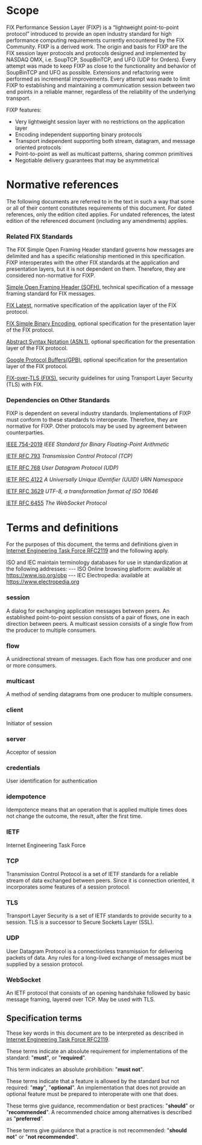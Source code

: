 # Scope

FIX Performance Session Layer (FIXP) is a “lightweight point-to-point protocol” introduced to provide an open industry standard for high performance computing requirements currently encountered by the FIX Community. FIXP is a derived work. The origin and basis for FIXP are the FIX session layer protocols and protocols designed and implemented by NASDAQ OMX, i.e. SoupTCP, SoupBinTCP, and UFO (UDP for Orders). Every attempt was made to keep FIXP as close to the functionality and behavior of SoupBinTCP and UFO as possible. Extensions and refactoring were performed as incremental improvements. Every attempt was made to limit FIXP to establishing and maintaining a communication session between two end points in a reliable manner, regardless of the reliability of the underlying transport.

FIXP features:
- Very lightweight session layer with no restrictions on the application layer
- Encoding independent supporting binary protocols
- Transport independent supporting both stream, datagram, and message oriented protocols
- Point-to-point as well as multicast patterns, sharing common primitives
- Negotiable delivery guarantees that may be asymmetrical

# Normative references

The following documents are referred to in the text in such a way that some or all of their content constitutes requirements of this document. For dated references, only the edition cited applies. For undated references, the latest edition of the referenced document (including any amendments) applies.

### Related FIX Standards

The FIX Simple Open Framing Header standard governs how messages are delimited and has a specific relationship mentioned in this specification. FIXP interoperates with the other FIX standards at the application and presentation layers, but it is not dependent on them. Therefore, they are considered non-normative for FIXP.

[Simple Open Framing Header (SOFH)](https://www.fixtrading.org/standards/fix-sofh/), technical specification of a message framing standard for FIX messages.

[FIX Latest](https://www.fixtrading.org/online-specification/), normative specification of the application layer of the FIX protocol.

[FIX Simple Binary Encoding](https://www.fixtrading.org/standards/sbe/), optional specification for the presentation layer of the FIX protocol.

[Abstract Syntax Notation (ASN.1)](https://www.fixtrading.org/standards/asn1/), optional specification for the presentation layer of the FIX protocol.

[Google Protocol Buffers(GPB)](https://www.fixtrading.org/standards/gpb/), optional specification for the presentation layer of the FIX protocol.

[FIX-over-TLS (FIXS)](https://www.fixtrading.org/standards/fixs-online/), security guidelines for using Transport Layer Security (TLS) with FIX.

### Dependencies on Other Standards

FIXP is dependent on several industry standards. Implementations of FIXP must conform to these standards to interoperate. Therefore, they are normative for FIXP. Other protocols may be used by agreement between counterparties.

[IEEE 754-2019](https://ieeexplore.ieee.org/document/8766229) *IEEE Standard for Binary Floating-Point Arithmetic*

[IETF RFC 793](https://tools.ietf.org/html/rfc793) *Transmission Control Protocol (TCP)*

[IETF RFC 768](https://tools.ietf.org/html/rfc768) *User Datagram Protocol (UDP)*

[IETF RFC 4122](https://tools.ietf.org/html/rfc4122) *A Universally Unique IDentifier (UUID) URN Namespace* 

[IETF RFC 3629](https://tools.ietf.org/html/rfc3629) *UTF-8, a transformation format of ISO 10646* 

[IETF RFC 6455](https://tools.ietf.org/html/rfc6455) *The WebSocket Protocol* 

# Terms and definitions

For the purposes of this document, the terms and definitions given in [Internet Engineering Task Force RFC2119](http://www.apps.ietf.org/rfc/rfc2119.html) and the following apply.

ISO and IEC maintain terminology databases for use in standardization at the following addresses:
--- ISO Online browsing platform: available at https://www.iso.org/obp
--- IEC Electropedia: available at https://www.electropedia.org

### session
A dialog for exchanging application messages between peers. An established point-to-point session consists of a pair of flows, one in each direction between peers. A multicast session consists of a single flow from the producer to multiple consumers.

### flow
A unidirectional stream of messages. Each flow has one producer and one or more consumers.

### multicast
A method of sending datagrams from one producer to multiple consumers.

### client
Initiator of session

### server
Acceptor of session

### credentials 
User identification for authentication

### idempotence 
Idempotence means that an operation that is applied multiple times does not change the outcome, the result, after the first time.

### IETF
Internet Engineering Task Force

### TCP
Transmission Control Protocol is a set of IETF standards for a reliable stream of data exchanged between peers. Since it is connection oriented, it incorporates some features of a session protocol.

### TLS
Transport Layer Security is a set of IETF standards to provide security to a session. TLS is a successor to Secure Sockets Layer (SSL).

### UDP
User Datagram Protocol is a connectionless transmission for delivering packets of data. Any rules for a long-lived exchange of messages must be supplied by a session protocol.

### WebSocket
An IETF protocol that consists of an opening handshake followed by basic message framing, layered over TCP. May be used with TLS.

## Specification terms

These key words in this document are to be interpreted as described in
[Internet Engineering Task Force RFC2119](http://www.apps.ietf.org/rfc/rfc2119.html). 

These terms indicate an absolute requirement for implementations of the standard: "**must**", or "**required**".

This term indicates an absolute prohibition: "**must not**".

These terms indicate that a feature is allowed by the standard but not
required: "**may**", "**optional**". An implementation that does not
provide an optional feature must be prepared to interoperate with one
that does.

These terms give guidance, recommendation or best practices:
"**should**" or "**recommended**". A recommended choice among
alternatives is described as "**preferred**".

These terms give guidance that a practice is not recommended: "**should not**"
or "**not recommended**".
